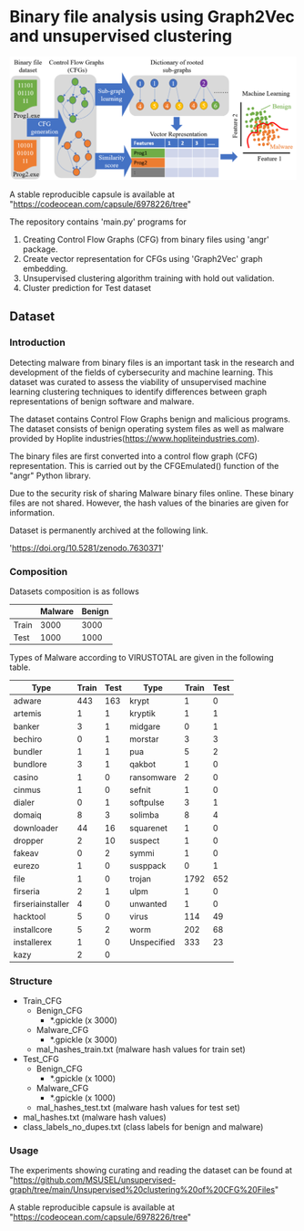# Binary file analysis using Graph2Vec and unsupervised clustering

![Overview](./assets/binary_ML_overview.png)

A stable reproducible capsule is available at "https://codeocean.com/capsule/6978226/tree"

The repository contains 'main.py' programs for
1. Creating Control Flow Graphs (CFG) from binary files using 'angr' package.
2. Create vector representation for CFGs using 'Graph2Vec' graph embedding.
3. Unsupervised clustering algorithm training with hold out validation.
4. Cluster prediction for Test dataset

## Dataset

### Introduction
Detecting malware from binary files is an important task in the research and development of the fields of cybersecurity 
and machine learning. This dataset was curated to assess the viability of unsupervised machine learning clustering 
techniques to identify differences between graph representations of benign software and malware. 

The dataset contains Control Flow Graphs benign and malicious programs. The dataset consists of benign operating system 
files as well as malware provided by Hoplite industries(https://www.hopliteindustries.com).

The binary files are first converted into a control flow graph (CFG) representation. This is carried out by the 
CFGEmulated() function of the "angr" Python library.

Due to the security risk of sharing Malware binary files online. These binary files 
are not shared. However, the hash values of the binaries are given for information. 

Dataset is permanently archived at the following link.

'https://doi.org/10.5281/zenodo.7630371'

### Composition

Datasets composition is as follows 

|       | Malware | Benign |
| ------|---------|--------|
| Train | 3000    | 3000   |
| Test  | 1000    | 1000   |

Types of Malware according to VIRUSTOTAL are given in the following table. 

| **Type**          | **Train** | **Test** | **Type**    | **Train** | **Test** |
|-------------------|-----------|----------|-------------|-----------|----------|
| adware            | 443       | 163      | krypt       | 1         | 0        |
| artemis           | 1         | 1        | kryptik     | 1         | 1        |
| banker            | 3         | 1        | midgare     | 0         | 1        |
| bechiro           | 0         | 1        | morstar     | 3         | 3        |
| bundler           | 1         | 1        | pua         | 5         | 2        |
| bundlore          | 3         | 1        | qakbot      | 1         | 0        |
| casino            | 1         | 0        | ransomware  | 2         | 0        |
| cinmus            | 1         | 0        | sefnit      | 1         | 0        |
| dialer            | 0         | 1        | softpulse   | 3         | 1        |
| domaiq            | 8         | 3        | solimba     | 8         | 4        |
| downloader        | 44        | 16       | squarenet   | 1         | 0        |
| dropper           | 2         | 10       | suspect     | 1         | 0        |
| fakeav            | 0         | 2        | symmi       | 1         | 0        |
| eurezo            | 1         | 0        | susppack    | 0         | 1        |
| file              | 1         | 0        | trojan      | 1792      | 652      |
| firseria          | 2         | 1        | ulpm        | 1         | 0        |
| firseriainstaller | 4         | 0        | unwanted    | 1         | 0        |
| hacktool          | 5         | 0        | virus       | 114       | 49       |
| installcore       | 5         | 2        | worm        | 202       | 68       |
| installerex       | 1         | 0        | Unspecified | 333       | 23       |
| kazy              | 2         | 0        |             |           |          |


### Structure

- Train_CFG
  - Benign_CFG
    - *.gpickle (x 3000)
  - Malware_CFG
    - *.gpickle (x 3000)
  - mal_hashes_train.txt  (malware hash values for train set)
- Test_CFG
  - Benign_CFG
    - *.gpickle (x 1000)
  - Malware_CFG
    - *.gpickle (x 1000)
  - mal_hashes_test.txt (malware hash values for test set)
- mal_hashes.txt (malware hash values)
- class_labels_no_dupes.txt (class labels for benign and malware)

### Usage
The experiments showing curating and reading the dataset can be found at 
"https://github.com/MSUSEL/unsupervised-graph/tree/main/Unsupervised%20clustering%20of%20CFG%20Files"

A stable reproducible capsule is available at "https://codeocean.com/capsule/6978226/tree"

<script src="https://codeocean.com/widget.js?slug=6978226" async></script> 
